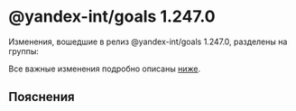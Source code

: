 # @yandex-int/goals 1.247.0

<!-- ЧЕЛОВЕЧЕСКОЕ ВСТУПЛЕНИЕ -->

Изменения, вошедшие в релиз @yandex-int/goals 1.247.0, разделены на группы:

Все важные изменения подробно описаны [ниже](#Пояснения).

## Пояснения

